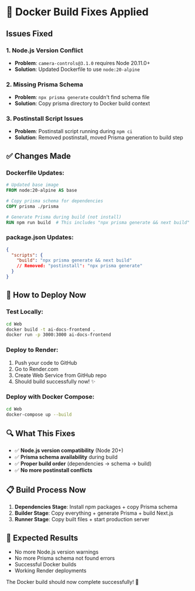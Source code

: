 # 🔧 Docker Build Fixes Applied

## Issues Fixed

### 1. **Node.js Version Conflict**

- **Problem**: `camera-controls@3.1.0` requires Node 20.11.0+
- **Solution**: Updated Dockerfile to use `node:20-alpine`

### 2. **Missing Prisma Schema**

- **Problem**: `npx prisma generate` couldn't find schema file
- **Solution**: Copy prisma directory to Docker build context

### 3. **Postinstall Script Issues**

- **Problem**: Postinstall script running during `npm ci`
- **Solution**: Removed postinstall, moved Prisma generation to build step

## ✅ Changes Made

### Dockerfile Updates:

```dockerfile
# Updated base image
FROM node:20-alpine AS base

# Copy prisma schema for dependencies
COPY prisma ./prisma

# Generate Prisma during build (not install)
RUN npm run build  # This includes "npx prisma generate && next build"
```

### package.json Updates:

```json
{
  "scripts": {
    "build": "npx prisma generate && next build"
    // Removed: "postinstall": "npx prisma generate"
  }
}
```

## 🚀 How to Deploy Now

### Test Locally:

```bash
cd Web
docker build -t ai-docs-frontend .
docker run -p 3000:3000 ai-docs-frontend
```

### Deploy to Render:

1. Push your code to GitHub
2. Go to Render.com
3. Create Web Service from GitHub repo
4. Should build successfully now! ✨

### Deploy with Docker Compose:

```bash
cd Web
docker-compose up --build
```

## 🔍 What This Fixes

- ✅ **Node.js version compatibility** (Node 20+)
- ✅ **Prisma schema availability** during build
- ✅ **Proper build order** (dependencies → schema → build)
- ✅ **No more postinstall conflicts**

## 📋 Build Process Now

1. **Dependencies Stage**: Install npm packages + copy Prisma schema
2. **Builder Stage**: Copy everything + generate Prisma + build Next.js
3. **Runner Stage**: Copy built files + start production server

## 🎯 Expected Results

- No more Node.js version warnings
- No more Prisma schema not found errors
- Successful Docker builds
- Working Render deployments

The Docker build should now complete successfully! 🎉
